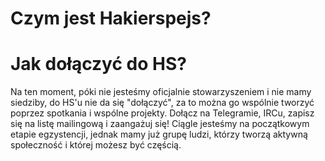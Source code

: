 # Czym jest Hakierspejs?

# Jak dołączyć do HS?

Na ten moment, póki nie jesteśmy oficjalnie stowarzyszeniem i nie mamy siedziby, do HS'u nie da się "dołączyć", za to można go wspólnie tworzyć poprzez spotkania i wspólne projekty. Dołącz na Telegramie, IRCu, zapisz się na listę mailingową i zaangażuj się! Ciągle jesteśmy na początkowym etapie egzystencji, jednak mamy już grupę ludzi, którzy tworzą aktywną społeczność i której możesz być częścią.
